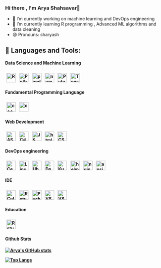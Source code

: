 ### Hi there , I'm Arya Shahsavar👋

- 🔭 I’m currently working on machine learning and DevOps engineering
- 🌱 I’m currently learning R programming , Advanced ML algorithms and data cleaning
- 😄 Pronouns: sharyash
## 🧰 Languages and Tools:
<h4> Data Science and Machine Learning <h4/>
<img src="https://img.shields.io/badge/R-276DC3?style=for-the-badge&logo=r&logoColor=white" alt="R" height="30"  style="vertical-align:top; margin:4px"> <img src="https://img.shields.io/badge/Python-FFD43B?style=for-the-badge&logo=python&logoColor=blue" alt="Python" height="30" style="vertical-align:top; margin:4px"> <img src="https://img.shields.io/badge/Pandas-2C2D72?style=for-the-badge&logo=pandas&logoColor=white" alt="pandas" height="30"  style="vertical-align:top; margin:4px"> <img src="https://img.shields.io/badge/Numpy-777BB4?style=for-the-badge&logo=numpy&logoColor=white" alt="numpy" height="30"  style="vertical-align:top; margin:4px"> <img src="https://img.shields.io/badge/PyTorch-EE4C2C?style=for-the-badge&logo=PyTorch&logoColor=white" alt="Pytorch" height="30"  style="vertical-align:top; margin:4px"> <img src="https://img.shields.io/badge/TensorFlow-FF6F00?style=for-the-badge&logo=tensorflow&logoColor=white" alt="Tensorflow" height="30"  style="vertical-align:top; margin:4px">


<h4>Fundamental Programming Language<h4/>
<img src="https://img.shields.io/badge/C%2B%2B-00599C?style=for-the-badge&logo=c%2B%2B&logoColor=white" alt="c++" height="30"  style="vertical-align:top; margin:4px">  <img src="https://img.shields.io/badge/C-00599C?style=for-the-badge&logo=c&logoColor=white" alt="c" height="30"  style="vertical-align:top; margin:4px">
 
<h4>Web Development<h4/>
<img src="https://img.shields.io/badge/.NET-512BD4?style=for-the-badge&logo=dotnet&logoColor=white" alt="ASP" height="30"  style="vertical-align:top; margin:4px"> 
<img src="https://img.shields.io/badge/C%23-239120?style=for-the-badge&logo=c-sharp&logoColor=white" alt="C#" height="30"  style="vertical-align:top; margin:4px"> <img src="https://img.shields.io/badge/JavaScript-323330?style=for-the-badge&logo=javascript&logoColor=F7DF1E" alt="JS" height="30"  style="vertical-align:top; margin:4px">  <img src="https://img.shields.io/badge/HTML5-E34F26?style=for-the-badge&logo=html5&logoColor=white" alt="html" height="30"  style="vertical-align:top; margin:4px"> <img src="https://img.shields.io/badge/CSS3-1572B6?style=for-the-badge&logo=css3&logoColor=white" alt="CSS" height="30"  style="vertical-align:top; margin:4px">


<h4>DevOps engineering<h4/>
<img src="https://img.shields.io/badge/Cent%20OS-262577?style=for-the-badge&logo=CentOS&logoColor=white" alt="CentOs" height="30"  style="vertical-align:top; margin:4px"> <img src="https://img.shields.io/badge/Linux-FCC624?style=for-the-badge&logo=linux&logoColor=black" alt="Linux" height="30"  style="vertical-align:top; margin:4px"> <img src="https://img.shields.io/badge/Ubuntu-E95420?style=for-the-badge&logo=ubuntu&logoColor=white" alt="Ubuntu" height="30"  style="vertical-align:top; margin:4px"> <img src="https://img.shields.io/badge/Docker-2CA5E0?style=for-the-badge&logo=docker&logoColor=white" alt="Docker" height="30"  style="vertical-align:top; margin:4px"> <img src="https://img.shields.io/badge/kubernetes-326ce5.svg?&style=for-the-badge&logo=kubernetes&logoColor=white" alt="Kubernetes" height="30"  style="vertical-align:top; margin:4px"> <img src="https://img.shields.io/badge/Helm-0F1689?style=for-the-badge&logo=Helm&labelColor=0F1689" alt="helm" height="30"  style="vertical-align:top; margin:4px"> <img src="https://img.shields.io/badge/Nginx-009639?style=for-the-badge&logo=nginx&logoColor=white" alt="nginx" height="30"  style="vertical-align:top; margin:4px"> <img src="https://img.shields.io/badge/Ansible-000000?style=for-the-badge&logo=ansible&logoColor=white" alt="ansible" height="30"  style="vertical-align:top; margin:4px"> 

<h4>IDE<h4/>
<img src="https://img.shields.io/badge/Colab-F9AB00?style=for-the-badge&logo=googlecolab&color=525252" alt="Colab" height="30"  style="vertical-align:top; margin:4px"> <img src="https://img.shields.io/badge/RStudio-75AADB?style=for-the-badge&logo=RStudio&logoColor=white" alt="Rstudio" height="30"  style="vertical-align:top; margin:4px"> <img src="https://img.shields.io/badge/PyCharm-000000.svg?&style=for-the-badge&logo=PyCharm&logoColor=white" alt="Pycharm" height="30"  style="vertical-align:top; margin:4px"> <img src="https://img.shields.io/badge/Visual_Studio-5C2D91?style=for-the-badge&logo=visual%20studio&logoColor=white" alt="VS" height="30"  style="vertical-align:top; margin:4px"> <img src="https://img.shields.io/badge/Visual_Studio_Code-0078D4?style=for-the-badge&logo=visual%20studio%20code&logoColor=white" alt="VScode" height="30"  style="vertical-align:top; margin:4px">

<h4>Education<h4/>
<img src="https://img.shields.io/badge/Coursera-%230056D2.svg?style=for-the-badge&logo=Coursera&logoColor=white" alt="Rstudio" height="30"  style="vertical-align:top; margin:4px">
 
<h4> Github Stats<h4/>

 [![Arya's GitHub stats](https://github-readme-stats.vercel.app/api?username=sharyash81&count_private=true&show_icons=true&theme=github_dark)](https://github.com/anuraghazra/github-readme-stats)
 
[![Top Langs](https://github-readme-stats.vercel.app/api/top-langs/?username=sharyash81&langs_count=8&layout=compact)](https://github.com/anuraghazra/github-readme-stats)

